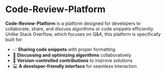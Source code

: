 # Code-Review-Platform  

**Code-Review-Platform** is a platform designed for developers to collaborate, share, and discuss algorithms or code snippets efficiently. Unlike Stack Overflow, which focuses on Q&A, this platform is specifically built for:  

- ✅ **Sharing code snippets** with proper formatting  
- 🔄 **Discussing and optimizing algorithms** collaboratively  
- 🚀 **Version-controlled contributions** to improve solutions  
- 💻 **A developer-friendly interface** for seamless interaction  
